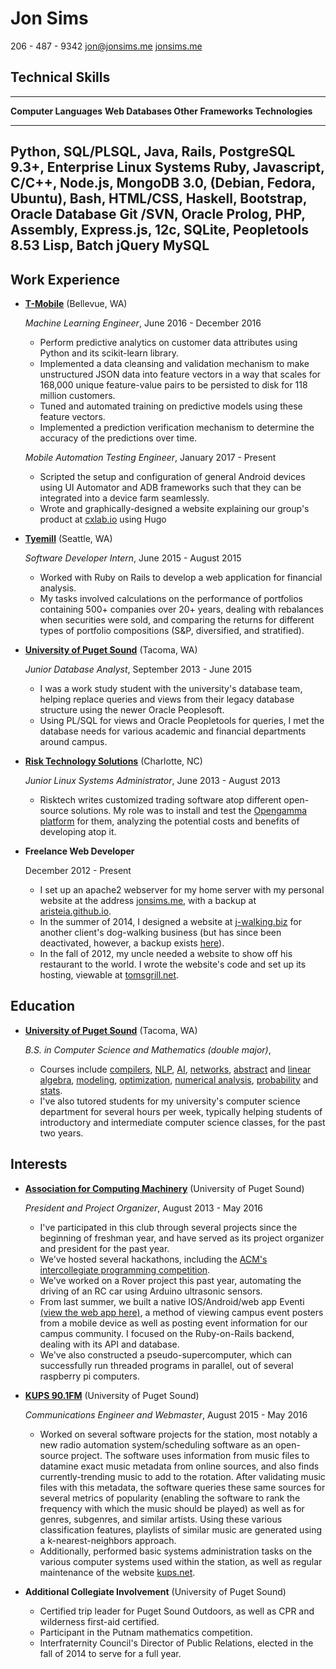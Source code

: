 Jon Sims
===============

206 - 487 - 9342
[jon@jonsims.me](mailto:jon@jonsims.me)
[jonsims.me](http://www.jonsims.me)

Technical Skills
----------------

----------------------------------------------------------------------------------------
**Computer Languages**       **Web          **Databases**     **Other
                             Frameworks**                       Technologies**
---------------------------- -------------- ----------------- --------------------------
Python, SQL/PLSQL, Java,     Rails,         PostgreSQL 9.3+,  Enterprise Linux Systems
Ruby, Javascript, C/C++,     Node.js,       MongoDB 3.0,      (Debian, Fedora, Ubuntu),
Bash, HTML/CSS, Haskell,     Bootstrap,     Oracle Database   Git /SVN, Oracle 
Prolog, PHP, Assembly,       Express.js,    12c, SQLite,      Peopletools 8.53
Lisp, Batch                  jQuery         MySQL                  
-----------------------------------------------------------------------------------------




Work Experience
---------------

*   **[T-Mobile](http://www.t-mobile.com/)** (Bellevue, WA)

    *Machine Learning Engineer*, June 2016 - December 2016

    -   Perform predictive analytics on customer data attributes using Python and its scikit-learn library.
    -   Implemented a data cleansing and validation mechanism to make unstructured JSON data into feature vectors in a way that scales for 168,000 unique feature-value pairs to be persisted to disk for 118 million customers.
    -   Tuned and automated training on predictive models using these feature vectors.
    -   Implemented a prediction verification mechanism to determine the accuracy of the predictions over time.

    *Mobile Automation Testing Engineer*, January 2017 - Present

    -   Scripted the setup and configuration of general Android devices using UI Automator and ADB frameworks such that they can be integrated into a device farm seamlessly.
    -   Wrote and graphically-designed a website explaining our group's product at [cxlab.io](cxlab.io) using Hugo

*   **[Tyemill](http://www.tyemill.com/)** (Seattle, WA)

    *Software Developer Intern*, June 2015 - August 2015

    -   Worked with Ruby on Rails to develop a web application for financial analysis. 
    -   My tasks involved calculations on the performance of portfolios containing 500+ companies over 20+ years, dealing with rebalances when securities were sold, and comparing the returns for different types of portfolio compositions (S&P, diversified, and stratified).

*   **[University of Puget Sound](http://www.pugetsound.edu/)** (Tacoma, WA)

    *Junior Database Analyst*, September 2013 - June 2015

    -   I was a work study student with the university's database team, helping replace queries and views from their legacy database structure using the newer Oracle Peoplesoft.
    -   Using PL/SQL for views and Oracle Peopletools for queries, I met the database needs for various academic and financial departments around campus.

*   **[Risk Technology Solutions](http://www.risktechnologysolutions.com/)** (Charlotte, NC)

    *Junior Linux Systems Administrator*, June 2013 - August 2013

    -   Risktech writes customized trading software atop different open-source solutions. My role was to install and test the [Opengamma platform](https://github.com/OpenGamma/OG-Platform) for them, analyzing the potential costs and benefits of developing atop it.

*   **Freelance Web Developer**

    December 2012 - Present

    -   I set up an apache2 webserver for my home server with my personal website at the address [jonsims.me](http://www.jonsims.me), with a backup at [aristeia.github.io](http://aristeia.github.io/).
    -   In the summer of 2014, I designed a website at [j-walking.biz](/demos/jwalking) for another client's dog-walking business (but has since been deactivated, however, a backup exists [here](/demos/jwalking)).
    -   In the fall of 2012, my uncle needed a website to show off his restaurant to the world. I wrote the website's code and set up its hosting, viewable at [tomsgrill.net](http://www.tomsgrill.net/).
    



Education
---------

*   **[University of Puget Sound](http://www.pugetsound.edu/)** (Tacoma, WA)

    *B.S. in Computer Science and Mathematics (double major)*, 

    -   Courses include [compilers](/resources/syllabi/cs481.pdf), [NLP](/resources/syllabi/cs425.pdf), [AI](/resources/syllabi/cs431.pdf), [networks](/resources/syllabi/cs325.pdf), [abstract](/resources/syllabi/math433.pdf) and [linear algebra](/resources/syllabi/math290.pdf), [modeling](/resources/syllabi/math471.pdf), [optimization](/resources/syllabi/math335.pdf), [numerical analysis](/resources/syllabi/math420.pdf), [probability](/resources/syllabi/math375.pdf) and [stats](/resources/syllabi/math376.pdf).
    -   I've also tutored students for my university's computer science department for several hours per week, typically helping students of introductory and intermediate computer science classes, for the past two years.


Interests
---------

*   **[Association for Computing Machinery](http://acm.pugetsound.edu)** (University of Puget Sound)

    *President and Project Organizer*, August 2013 - May 2016

    -   I've participated in this club through several projects since the beginning of freshman year, and have served as its project organizer and president for the past year.
    -   We've hosted several hackathons, including the [ACM's intercollegiate programming competition](http://mathcs.pugetsound.edu/acm-icpc/).
    -   We've worked on a Rover project this past year, automating the driving of an RC car using Arduino ultrasonic sensors.
    -   From last summer, we built a native IOS/Android/web app Eventi [(view the web app here)](http://eventi.pugetsound.edu/), a method of viewing campus event posters from a mobile device as well as posting event information for our campus community. I focused on the Ruby-on-Rails backend, dealing with its API and database.
    -   We've also constructed a pseudo-supercomputer, which can successfully run threaded programs in parallel, out of several raspberry pi computers. 

*   **[KUPS 90.1FM](http://www.kups.net/)** (University of Puget Sound)

    *Communications Engineer and Webmaster*, August 2015 - May 2016

    -   Worked on several software projects for the station, most notably a new radio automation system/scheduling software as an open-source project. The software uses information from music files to datamine exact music metadata from online sources, and also finds currently-trending music to add to the rotation. After validating music files with this metadata, the software queries these same sources for several metrics of popularity (enabling the software to rank the frequency with which the music should be played) as well as for genres, subgenres, and similar artists. Using these various classification features, playlists of similar music are generated using a k-nearest-neighbors approach.
    -   Additionally, performed basic systems administration tasks on the various computer systems used within the station, as well as regular maintenance of the website [kups.net](http://www.kups.net/).

*   **Additional Collegiate Involvement** (University of Puget Sound)

    -   Certified trip leader for Puget Sound Outdoors, as well as CPR and wilderness first-aid certified.
    -   Participant in the Putnam mathematics competition.
    -   Interfraternity Council's Director of Public Relations, elected in the fall of 2014 to serve for a full year.